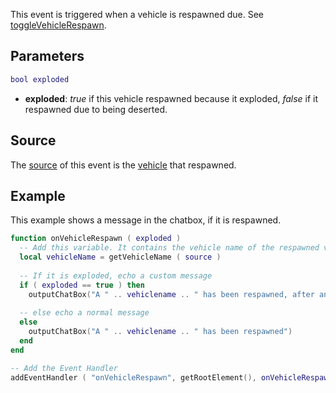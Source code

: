 This event is triggered when a vehicle is respawned due. See [toggleVehicleRespawn](/docs/toggleVehicleRespawn.md "wikilink").

Parameters
----------

``` lua
bool exploded
```

-   **exploded**: *true* if this vehicle respawned because it exploded, *false* if it respawned due to being deserted.

Source
------

The [source](/docs/event_system#Event_source.md "wikilink") of this event is the [vehicle](/vehicle.md "wikilink") that respawned.

Example
-------

This example shows a message in the chatbox, if it is respawned.

``` lua
function onVehicleRespawn ( exploded )
  -- Add this variable. It contains the vehicle name of the respawned vehicle
  local vehicleName = getVehicleName ( source )
  
  -- If it is exploded, echo a custom message
  if ( exploded == true ) then 
    outputChatBox("A " .. vehiclename .. " has been respawned, after an explosion")
  
  -- else echo a normal message
  else 
    outputChatBox("A " .. vehiclename .. " has been respawned")
  end
end

-- Add the Event Handler
addEventHandler ( "onVehicleRespawn", getRootElement(), onVehicleRespawn )
```
